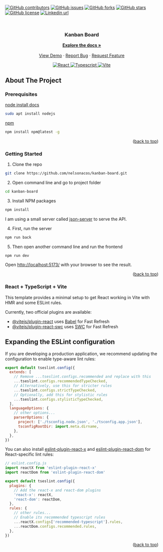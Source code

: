 <div id="top"></div>

[![GitHub contributors](https://img.shields.io/github/contributors/nelsonacos/kanban-board.svg?style=for-the-badge)](https://github.com/nelsonacos/kanban-boards/graphs/contributors)
[![GitHub issues](https://img.shields.io/github/issues/nelsonacos/kanban-board?style=for-the-badge)](https://github.com/nelsonacos/kanban-board/issues)
[![GitHub forks](https://img.shields.io/github/forks/nelsonacos/kanban-board?style=for-the-badge)](https://github.com/nelsonacos/kanban-board/network)
[![GitHub stars](https://img.shields.io/github/stars/nelsonacos/kanban-board?style=for-the-badge)](https://github.com/nelsonacos/online-liqueurs-shop/stargazers)
[![GitHub license](https://img.shields.io/github/license/nelsonacos/kanban-boards?style=for-the-badge)](https://github.com/nelsonacos/kanban-board/blob/main/LICENSE)
[![Linkedin url](https://img.shields.io/badge/-LinkedIn-black.svg?color=%23555555&logo=linkedin&style=for-the-badge)](https://www.linkedin.com/in/nelchar/)

<br />
<div align="center">

  <h3 align="center">Kanban Board</h3>

  <p align="center">
    <a href="#top"><strong>Explore the docs »</strong></a>
    <br />
    <br />
    <a href="#">View Demo</a>
    ·
    <a href="https://github.com/nelsonacos/kanban-board/issues">Report Bug</a>
    ·
    <a href="https://github.com/nelsonacos/kanban-board/issues">Request Feature</a>
  </p>
</div>

<p align="center">
    <a href="https://github.com/nelsonacos/kanban-board">
        <img src="https://img.shields.io/badge/react-black?style=for-the-badge&logo=react" alt="React">
    </a>
    <a href="https://github.com/nelsonacos/kanban-board">
        <img src="https://img.shields.io/badge/typescript-black?style=for-the-badge&logo=typescript" alt="Typescript">
    </a>
    <a href="https://github.com/nelsonacos/kanban-board">
        <img src="https://img.shields.io/badge/Vite-black?style=for-the-badge&logo=Vite" alt="Vite">
    </a>
</p>

## About The Project

### Prerequisites

[node install docs](https://nodejs.org/es/download/package-manager/)

```sh
sudo apt install nodejs
```

[npm](https://www.npmjs.com/package/npm-install)

```sh
npm install npm@latest -g
```

<p align="right">(<a href="#top">back to top</a>)</p>

### Getting Started

1. Clone the repo

```sh
git clone https://github.com/nelsonacos/kanban-board.git
```

2. Open command line and go to project folder 

```bash
cd kanban-board
```

3. Install NPM packages

```sh
npm install
```
   
I am using a small server called [json-server](https://github.com/typicode/json-server) to serve the API.


4. First, run the server

```js
npm run back
```

5. Then open another command line and run the frontend

```js
npm run dev
```

Open [http://localhost:5173/](http://localhost:5173/) with your browser to see the result.

<p align="right">(<a href="#top">back to top</a>)</p>

### React + TypeScript + Vite

This template provides a minimal setup to get React working in Vite with HMR and some ESLint rules.

Currently, two official plugins are available:

- [@vitejs/plugin-react](https://github.com/vitejs/vite-plugin-react/blob/main/packages/plugin-react/README.md) uses [Babel](https://babeljs.io/) for Fast Refresh
- [@vitejs/plugin-react-swc](https://github.com/vitejs/vite-plugin-react-swc) uses [SWC](https://swc.rs/) for Fast Refresh

## Expanding the ESLint configuration

If you are developing a production application, we recommend updating the configuration to enable type-aware lint rules:

```js
export default tseslint.config({
  extends: [
    // Remove ...tseslint.configs.recommended and replace with this
    ...tseslint.configs.recommendedTypeChecked,
    // Alternatively, use this for stricter rules
    ...tseslint.configs.strictTypeChecked,
    // Optionally, add this for stylistic rules
    ...tseslint.configs.stylisticTypeChecked,
  ],
  languageOptions: {
    // other options...
    parserOptions: {
      project: ['./tsconfig.node.json', './tsconfig.app.json'],
      tsconfigRootDir: import.meta.dirname,
    },
  },
})
```

You can also install [eslint-plugin-react-x](https://github.com/Rel1cx/eslint-react/tree/main/packages/plugins/eslint-plugin-react-x) and [eslint-plugin-react-dom](https://github.com/Rel1cx/eslint-react/tree/main/packages/plugins/eslint-plugin-react-dom) for React-specific lint rules:

```js
// eslint.config.js
import reactX from 'eslint-plugin-react-x'
import reactDom from 'eslint-plugin-react-dom'

export default tseslint.config({
  plugins: {
    // Add the react-x and react-dom plugins
    'react-x': reactX,
    'react-dom': reactDom,
  },
  rules: {
    // other rules...
    // Enable its recommended typescript rules
    ...reactX.configs['recommended-typescript'].rules,
    ...reactDom.configs.recommended.rules,
  },
})
```
<p align="right">(<a href="#top">back to top</a>)</p>
